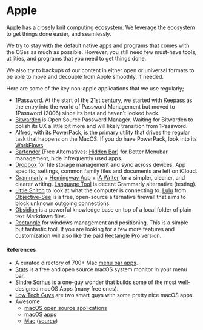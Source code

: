# Apple

[Apple](https://www.apple.com) has a closely knit computing ecosystem. We leverage the ecosystem to get things done easier, and seamlessly.

We try to stay with the default native apps and programs that comes with the OSes as much as possible. However, you still need few must-have tools, utilities, and programs that you need to get things done.

We also try to backups of our content in either open or universal formats to be able to move and decouple from Apple smoothly, if needed.

Here are some of the key non-apple applications that we use regularly;

- [1Password](https://1password.com). At the start of the 21st century, we started with [Keepass](https://keepass.info) as the entry into the world of Password Management but moved to 1Password (2006) since its beta and haven't looked back.
- [Bitwarden](https://bitwarden.com) is Open Source Password Manager. Waiting for Bitwarden to polish its UX a little bit more and will likely transition from 1Password.
- [Alfred](https://www.alfredapp.com), with its PowerPack, is the primary utility that drives the regular task that happens on the MacOS. If you do have PowerPack, look into its [WorkFlows](https://www.alfredapp.com/workflows/).
- [Bartender](https://www.macbartender.com) (Free Alternatives: [Hidden Bar](https://superbits.co/hidden/)) for Better Menubar management, hide infrequently used apps.
- [Dropbox](https://www.dropbox.com/) for file storage management and sync across devices. App specific, settings, common family files and documents are left on iCloud.
- [Grammarly](https://app.grammarly.com) + [Hemingway App](http://www.hemingwayapp.com) + [iA Writer](https://ia.net/writer) for a simpler, cleaner, and clearer writing. [Language Tool](https://languagetool.org) is decent Grammarly alternative (testing).
- [Little Snitch](https://www.obdev.at/products/littlesnitch/) to look at what the computer is connecting to. [Lulu](https://objective-see.com/products/lulu.html) from [Objective-See](https://objective-see.org/) is a free, open-source alternative firewall that aims to block unknown outgoing connections.
- [Obsidian](https://obsidian.md) is a powerful knowledge base on top of a local folder of plain text Markdown files.
- [Rectangle](https://rectangleapp.com) for windows management and positioning. This is a simple but fantastic tool. If you are looking for a few more features and customization will also like the paid [Rectangle Pro](https://rectangleapp.com/pro) version.

#### References

- A curated directory of 700+ Mac [menu bar apps](https://macmenubar.com).
- [Stats](https://github.com/exelban/stats) is a free and open source macOS system monitor in your menu bar.
- [Sindre Sorhus](https://sindresorhus.com) is a one-guy wonder that builds some of the most well-designed macOS Apps (many free ones).
- [Low Tech Guys](https://lowtechguys.com) are two smart guys with some pretty nice macOS apps.
- Awesome
	- [macOS open source applications](https://github.com/serhii-londar/open-source-mac-os-apps)
	- [macOS apps](https://github.com/learn-anything/macos-apps)
	- [Mac](https://wangchujiang.com/awesome-mac/) ([source](https://github.com/jaywcjlove/awesome-mac))
